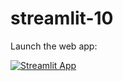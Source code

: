 # streamlit-10

Launch the web app:

[![Streamlit App](https://static.streamlit.io/badges/streamlit_badge_black_white.svg)](https://aaronsiim-generative-ai-dashboard-main-yo7u13.streamlit.app/)
